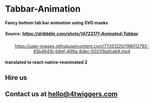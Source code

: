 # Tabbar-Animation

#### Fancy bottom tab bar animation using SVG masks

##### Source: https://dribbble.com/shots/14723171-Animated-Tabbar

<div align="center">

https://user-images.githubusercontent.com/77201220/198012792-65b4841b-b8ef-499a-8dec-50231bafcab9.mp4

</div>

#### translated to react-native-reanimated 2

## Hire us

## Contact us at hello@4twiggers.com